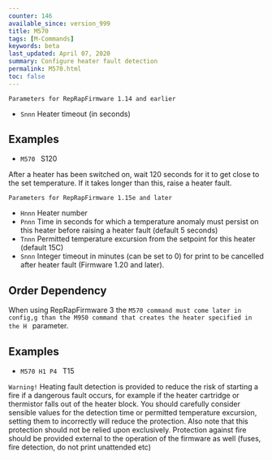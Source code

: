```yaml
---
counter: 146
available_since: version_999
title: M570
tags: [M-Commands] 
keywords: beta 
last_updated: April 07, 2020 
summary: Configure heater fault detection 
permalink: M570.html
toc: false 
---
```



`Parameters for RepRapFirmware 1.14 and earlier`

* `Snnn` Heater timeout (in seconds)

## Examples

* ` M570  ` S120

After a heater has been switched on, wait 120 seconds for it to get close to the set temperature. If it takes longer than this, raise a heater fault.

`Parameters for RepRapFirmware 1.15e and later`

* `Hnnn` Heater number
* `Pnnn` Time in seconds for which a temperature anomaly must persist on this heater before raising a heater fault (default 5 seconds)
* `Tnnn` Permitted temperature excursion from the setpoint for this heater (default 15C)
* `Snnn` Integer timeout in minutes (can be set to 0) for print to be cancelled after heater fault (Firmware 1.20 and later).

## Order Dependency

When using RepRapFirmware 3 the ` M570 command must come later in config,g than the M950 command that creates the heater specified in the H  ` parameter.

## Examples

* ` M570 H1 P4  ` T15

`Warning!` Heating fault detection is provided to reduce the risk of starting a fire if a dangerous fault occurs, for example if the heater cartridge or thermistor falls out of the heater block. You should carefully consider sensible values for the detection time or permitted temperature excursion, setting them to incorrectly will reduce the protection. Also note that this protection should not be relied upon exclusively. Protection against fire should be provided external to the operation of the firmware as well (fuses, fire detection, do not print unattended etc)

